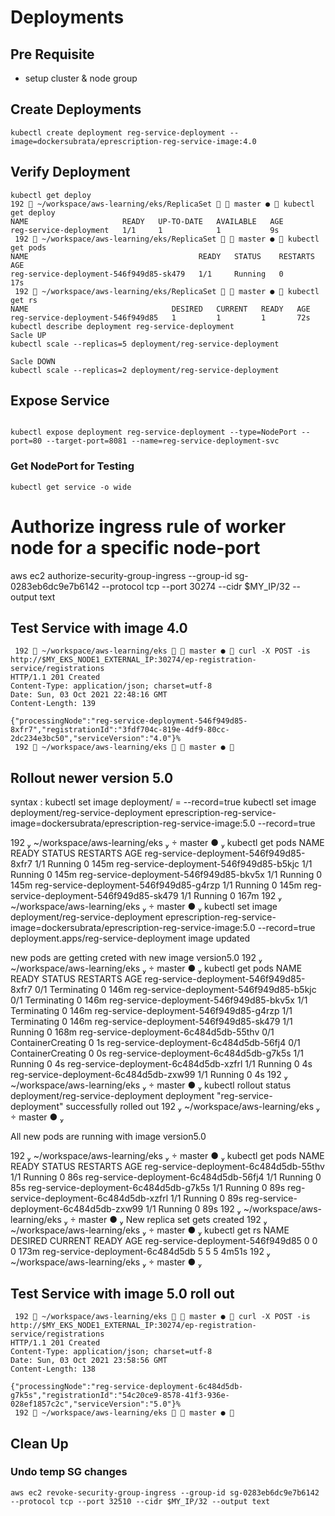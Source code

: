# Deployments
## Pre Requisite
- setup cluster & node group
## Create Deployments
```
kubectl create deployment reg-service-deployment --image=dockersubrata/eprescription-reg-service-image:4.0 
```
## Verify Deployment
```
kubectl get deploy
192  ~/workspace/aws-learning/eks/ReplicaSet   master ●  kubectl get deploy
NAME                     READY   UP-TO-DATE   AVAILABLE   AGE
reg-service-deployment   1/1     1            1           9s
 192  ~/workspace/aws-learning/eks/ReplicaSet   master ●  kubectl get pods
NAME                                      READY   STATUS    RESTARTS   AGE
reg-service-deployment-546f949d85-sk479   1/1     Running   0          17s
 192  ~/workspace/aws-learning/eks/ReplicaSet   master ●  kubectl get rs
NAME                                DESIRED   CURRENT   READY   AGE
reg-service-deployment-546f949d85   1         1         1       72s
kubectl describe deployment reg-service-deployment
Sacle UP
kubectl scale --replicas=5 deployment/reg-service-deployment

Sacle DOWN
kubectl scale --replicas=2 deployment/reg-service-deployment
```
## Expose Service
```

kubectl expose deployment reg-service-deployment --type=NodePort --port=80 --target-port=8081 --name=reg-service-deployment-svc

```
### Get NodePort for Testing
```
kubectl get service -o wide
```

# Authorize ingress rule of worker node for a specific node-port
aws ec2 authorize-security-group-ingress --group-id sg-0283eb6dc9e7b6142 --protocol tcp --port 30274 --cidr $MY_IP/32 --output text

## Test Service with image 4.0

```
 192  ~/workspace/aws-learning/eks   master ●  curl -X POST -is http://$MY_EKS_NODE1_EXTERNAL_IP:30274/ep-registration-service/registrations
HTTP/1.1 201 Created
Content-Type: application/json; charset=utf-8
Date: Sun, 03 Oct 2021 22:48:16 GMT
Content-Length: 139

{"processingNode":"reg-service-deployment-546f949d85-8xfr7","registrationId":"3fdf704c-819e-4df9-80cc-2dc234e3bc50","serviceVersion":"4.0"}%
 192  ~/workspace/aws-learning/eks   master ● 
 ```
## Rollout newer version 5.0
syntax : kubectl set image deployment/<Deployment-Name> <Container-Name>=<Container-Image> --record=true
kubectl set image deployment/reg-service-deployment eprescription-reg-service-image=dockersubrata/eprescription-reg-service-image:5.0 --record=true

 192  ~/workspace/aws-learning/eks   master ●  kubectl get pods
NAME                                      READY   STATUS    RESTARTS   AGE
reg-service-deployment-546f949d85-8xfr7   1/1     Running   0          145m
reg-service-deployment-546f949d85-b5kjc   1/1     Running   0          145m
reg-service-deployment-546f949d85-bkv5x   1/1     Running   0          145m
reg-service-deployment-546f949d85-g4rzp   1/1     Running   0          145m
reg-service-deployment-546f949d85-sk479   1/1     Running   0          167m
 192  ~/workspace/aws-learning/eks   master ●  kubectl set image deployment/reg-service-deployment eprescription-reg-service-image=dockersubrata/eprescription-reg-service-image:5.0 --record=true
deployment.apps/reg-service-deployment image updated

new pods are getting creted  with new image version5.0
 192  ~/workspace/aws-learning/eks   master ●  kubectl get pods
NAME                                      READY   STATUS              RESTARTS   AGE
reg-service-deployment-546f949d85-8xfr7   0/1     Terminating         0          146m
reg-service-deployment-546f949d85-b5kjc   0/1     Terminating         0          146m
reg-service-deployment-546f949d85-bkv5x   1/1     Terminating         0          146m
reg-service-deployment-546f949d85-g4rzp   1/1     Terminating         0          146m
reg-service-deployment-546f949d85-sk479   1/1     Running             0          168m
reg-service-deployment-6c484d5db-55thv    0/1     ContainerCreating   0          1s
reg-service-deployment-6c484d5db-56fj4    0/1     ContainerCreating   0          0s
reg-service-deployment-6c484d5db-g7k5s    1/1     Running             0          4s
reg-service-deployment-6c484d5db-xzfrl    1/1     Running             0          4s
reg-service-deployment-6c484d5db-zxw99    1/1     Running             0          4s
 192  ~/workspace/aws-learning/eks   master ●  kubectl rollout status deployment/reg-service-deployment
deployment "reg-service-deployment" successfully rolled out
 192  ~/workspace/aws-learning/eks   master ● 

All new pods are running with image version5.0

  192  ~/workspace/aws-learning/eks   master ●  kubectl get pods
NAME                                     READY   STATUS    RESTARTS   AGE
reg-service-deployment-6c484d5db-55thv   1/1     Running   0          86s
reg-service-deployment-6c484d5db-56fj4   1/1     Running   0          85s
reg-service-deployment-6c484d5db-g7k5s   1/1     Running   0          89s
reg-service-deployment-6c484d5db-xzfrl   1/1     Running   0          89s
reg-service-deployment-6c484d5db-zxw99   1/1     Running   0          89s
 192  ~/workspace/aws-learning/eks   master ● 
New replica set gets created
  192  ~/workspace/aws-learning/eks   master ●  kubectl get rs
NAME                                DESIRED   CURRENT   READY   AGE
reg-service-deployment-546f949d85   0         0         0       173m
reg-service-deployment-6c484d5db    5         5         5       4m51s
 192  ~/workspace/aws-learning/eks   master ● 

## Test Service with image 5.0 roll out
```
 192  ~/workspace/aws-learning/eks   master ●  curl -X POST -is http://$MY_EKS_NODE1_EXTERNAL_IP:30274/ep-registration-service/registrations
HTTP/1.1 201 Created
Content-Type: application/json; charset=utf-8
Date: Sun, 03 Oct 2021 23:58:56 GMT
Content-Length: 138

{"processingNode":"reg-service-deployment-6c484d5db-g7k5s","registrationId":"54c20ce9-8578-41f3-936e-028ef1857c2c","serviceVersion":"5.0"}%
 192  ~/workspace/aws-learning/eks   master ● 
```
## Clean Up

### Undo temp SG changes 
```
aws ec2 revoke-security-group-ingress --group-id sg-0283eb6dc9e7b6142 --protocol tcp --port 32510 --cidr $MY_IP/32 --output text
```
